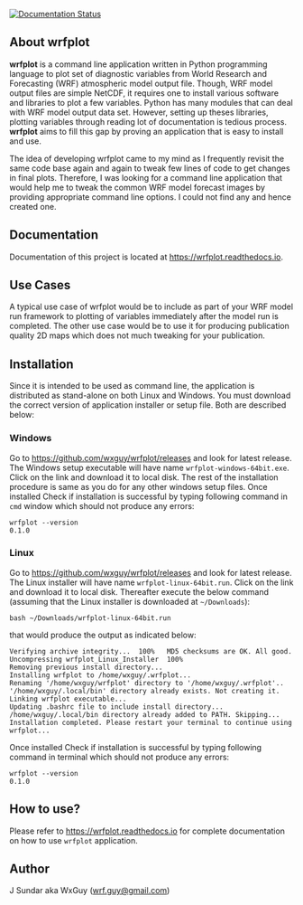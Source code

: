 [![Documentation Status](https://readthedocs.org/projects/wrfplot/badge/?version=latest)](https://wrfplot.readthedocs.io/en/latest/?badge=latest)

## About wrfplot

**wrfplot** is a command line application written in Python programming language to plot set of diagnostic variables from World Research and Forecasting (WRF) atmospheric model output file. Though, WRF model output files are simple NetCDF, it requires one to install various software and libraries to plot a few variables.  Python has many modules that can deal with WRF model output data set. However, setting up theses libraries, plotting variables through reading lot of documentation is tedious process. **wrfplot** aims to fill this gap by proving an application that is easy to install and use. 

The idea of developing wrfplot came to my mind as I frequently revisit the same code base again and again to tweak few lines of code to get changes in final plots. Therefore, I was looking for a command line application that would help me to tweak the common WRF model forecast images by providing appropriate command line options. I could not find any and hence created one.

## Documentation

Documentation of this project is located at https://wrfplot.readthedocs.io.

## Use Cases

A typical use case of wrfplot would be to include as part of your WRF model run framework to plotting of variables immediately after the model run is completed. The other use case would be to use it for producing publication quality 2D maps which does not much tweaking for your publication.

## Installation

Since it is intended to be used as command line, the application is distributed as stand-alone on both Linux and Windows. You must download the correct version of application installer or setup file. Both are described below:

### Windows

Go to https://github.com/wxguy/wrfplot/releases and look for latest release. The Windows setup executable will have name `wrfplot-windows-64bit.exe`. Click on the link and download it to local disk. The rest of the installation procedure is same as you do for any other windows setup files. Once installed Check if installation is successful by typing following command in `cmd` window which should not produce any errors:

```
wrfplot --version
0.1.0
```

### Linux

 Go to https://github.com/wxguy/wrfplot/releases and look for latest release. The Linux installer will have name `wrfplot-linux-64bit.run`. Click on the link and download it to local disk. Thereafter execute the below command (assuming that the Linux installer is downloaded at `~/Downloads`):

 ```
 bash ~/Downloads/wrfplot-linux-64bit.run
 ```

 that would produce the output as indicated below:

 ```
Verifying archive integrity...  100%   MD5 checksums are OK. All good.
Uncompressing wrfplot_Linux_Installer  100%  
Removing previous install directory...
Installing wrfplot to /home/wxguy/.wrfplot...
Renaming '/home/wxguy/wrfplot' directory to '/home/wxguy/.wrfplot'..
'/home/wxguy/.local/bin' directory already exists. Not creating it.
Linking wrfplot executable...
Updating .bashrc file to include install directory...
/home/wxguy/.local/bin directory already added to PATH. Skipping...
Installation completed. Please restart your terminal to continue using wrfplot...
```

Once installed Check if installation is successful by typing following command in terminal which should not produce any errors:

```
wrfplot --version
0.1.0
```

## How to use?

Please refer to https://wrfplot.readthedocs.io for complete documentation on how to use `wrfplot` application.


## Author

J Sundar aka WxGuy (wrf.guy@gmail.com)
